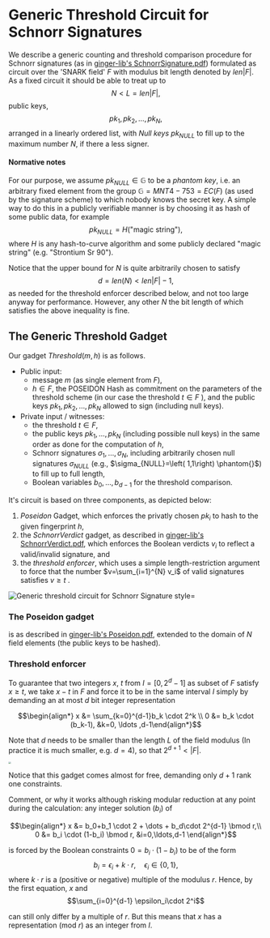 # Generic Threshold Circuit for Schnorr Signatures

We describe a generic counting and threshold comparison procedure for Schnorr signatures (as in [ginger-lib's SchnorrSignature.pdf](https://github.com/HorizenOfficial/ginger-lib/blob/development/doc/SchnorrSignature.pdf)) formulated as circuit over the 'SNARK field' $F$ with modulus bit length denoted by $len|F|$. As a fixed circuit it should be able to treat up to
$$N < L=len|F|,$$
public keys,
$$pk_1,pk_2,\ldots, pk_N,$$
arranged in a linearly ordered list, with *Null keys* $pk_{NULL}$ to fill up to the maximum number $N$, if there a less signer. 

#### Normative notes

For our purpose, we assume  $pk_{NULL} \in \mathbb G$ to be a *phantom key*, i.e. an arbitrary fixed element from the group $\mathbb G= MNT4-753=EC(F)$  (as used by the signature scheme) to which nobody knows the secret key. A simple way to do this in a publicly verifiable manner is by choosing it as hash of some public data, for example
$$pk_{NULL} = H(\text{"magic string")},$$
where $H$ is any hash-to-curve algorithm and some publicly declared "magic string" (e.g. $\text{"Strontium Sr 90"}$). 

Notice that the upper bound for  $N$ is quite arbitrarily chosen to satisfy
$$d = len(N) < len|F|-1,$$
as needed for the threshold enforcer described below, and not too large anyway for performance. However, any other $N$ the bit length of which satisfies the above inequality is fine. 

## The Generic Threshold Gadget

Our gadget $Threshold(m,h)$ is as follows.

- Public input: 
  - message $m$ (as single element from $F$), 
  - $h\in F$, the POSEIDON Hash as commitment on the parameters of the threshold scheme (in our case the threshold $t\in F$ ), and the public keys $pk_1,pk_2,\ldots, pk_{N}$ allowed to sign (including null keys).
- Private input / witnesses:
  - the threshold $t\in F$, 
  - the public keys $pk_1,\ldots, pk_{N}$ (including possible null keys) in the same order as done for the computation of $h$,
  - Schnorr signatures $\sigma_1,\ldots,\sigma_{N}$, including arbitrarily chosen null signatures $\sigma_{NULL}$ (e.g., $\sigma_{NULL}=\left( 1,1\right) \phantom{}$) to fill up to full length,
  - Boolean variables $b_0,\ldots,b_{d-1}$ for the threshold comparison.

It's circuit is based on three components, as depicted below: 

1. *Poseidon* Gadget, which enforces the privatly chosen $pk_i$ to hash to the given fingerprint $h$, 
2. the $SchnorrVerdict$ gadget, as described in [ginger-lib's SchnorrVerdict.pdf](https://github.com/HorizenOfficial/ginger-lib/blob/development/doc/SchnorrVerdict.pdf), which enforces the Boolean verdicts $v_i$ to reflect a valid/invalid signature, and 
3. the *threshold enforcer*, which uses a simple length-restriction argument to force that the number $v=\sum_{i=1}^{N} v_i$ of valid signatures satisfies $v\geq t$ .

![Generic threshold circuit for Schnorr Signature style=](./pics/GenericThresholdCircuit-03.svg.png)

### The Poseidon gadget

is as described in [ginger-lib's Poseidon.pdf](https://github.com/HorizenOfficial/ginger-lib/blob/development/doc/Poseidon.pdf), extended to the domain of $N$ field elements (the public keys to be hashed).

### Threshold enforcer

To guarantee that two integers $x$, $t$ from $I=\left[0,2^d-1\right]$ as subset of $F$ satisfy  $x\geq t$, we take $x-t$ in $F$ and force it to be in the same interval $I$ simply by demanding an at most $d$ bit integer representation
```math
\begin{align*} x &= \sum_{k=0}^{d-1}b_k \cdot 2^k \\ 0 &= b_k \cdot (b_k-1), &k=0, \ldots ,d-1\end{align*}
```
Note that $d$ needs to be smaller than the length $L$ of the field modulus (In practice it is much smaller, e.g. $d=4$), so that $2^{d+1}< |F|$.

<img src="./pics/ThresholdEnforcer.svg.png" style="zoom:30%;" />

Notice that this gadget comes almost for free, demanding only $d+1$ rank one constraints.

Comment, or why it works although risking modular reduction at any point during the calculation: any integer solution $(b_i)$ of   
```math
\begin{align*} x &= b_0+b_1 \cdot 2 + \dots + b_d\cdot 2^{d-1} \bmod r,\\ 0 &= b_i \cdot (1-b_i) \bmod r, &i=0,\ldots,d-1 \end{align*}
```
is forced by the Boolean constraints $0=b_i\cdot(1-b_i)$ to be of the form 
$$b_i = \epsilon_i + k\cdot r, \quad \epsilon_i\in\{0,1\},$$
where $k\cdot r$ is a (positive or negative) multiple of the modulus $r$. Hence, by the first equation, $x$ and 
$$\sum_{i=0}^{d-1} \epsilon_i\cdot 2^i$$

can still only differ by a multiple of $r$. But this means that $x$ has a representation (mod $r$) as an integer from $I$. 











